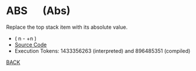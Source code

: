 # ABS &emsp; (Abs)
Replace the top stack item with its absolute value.
* ( n - +n )
* [Source Code](../words/core/Abs.cs)
* Execution Tokens: 1433356263 (interpreted) and 896485351 (compiled)


[BACK](builtins.md#Abs)
